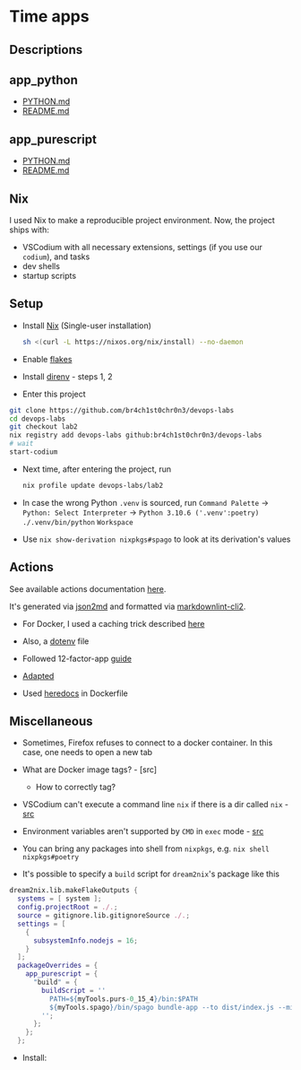 # Time apps

## Descriptions

## app_python

- [PYTHON.md](./app_python/PYTHON.md)
- [README.md](./app_python/README.md)

## app_purescript

- [PYTHON.md](./app_purescript/PURESCRIPT.md)
- [README.md](./app_purescript/README.md)

## Nix

I used Nix to make a reproducible project environment. Now, the project ships with:

- VSCodium with all necessary extensions, settings (if you use our `codium`), and tasks
- dev shells
- startup scripts

## Setup

- Install [Nix](https://nixos.org/download.html) (Single-user installation)

  ```sh
  sh <(curl -L https://nixos.org/nix/install) --no-daemon
  ```

- Enable [flakes](https://nixos.wiki/wiki/Flakes#Permanent)

- Install [direnv](https://direnv.net/#basic-installation) - steps 1, 2

- Enter this project

```sh
git clone https://github.com/br4ch1st0chr0n3/devops-labs
cd devops-labs
git checkout lab2
nix registry add devops-labs github:br4ch1st0chr0n3/devops-labs
# wait
start-codium
```

- Next time, after entering the project, run

  ```sh
  nix profile update devops-labs/lab2
  ```

- In case the wrong Python `.venv` is sourced, run `Command Palette` -> `Python: Select Interpreter` -> `Python 3.10.6 ('.venv':poetry) ./.venv/bin/python` `Workspace`

- Use `nix show-derivation nixpkgs#spago` to look at its derivation's values

## Actions

See available actions documentation [here](./README/docs.md).

It's generated via [json2md](https://github.com/IonicaBizau/json2md) and formatted via [markdownlint-cli2](https://github.com/DavidAnson/markdownlint-cli2).

<!-- TODO created local configuration https://python-poetry.org/docs/configuration/ -->

- For Docker, I used a caching trick described [here](https://fastapi.tiangolo.com/deployment/docker/#docker-cache)

- Also, a [dotenv](https://hexdocs.pm/dotenvy/dotenv-file-format.html) file

- Followed 12-factor-app [guide](https://12factor.net/dev-prod-parity)

- [Adapted](https://github.com/svx/poetry-fastapi-docker)

- Used [heredocs](https://www.docker.com/blog/introduction-to-heredocs-in-dockerfiles/) in Dockerfile

## Miscellaneous

- Sometimes, Firefox refuses to connect to a docker container. In this case, one needs to open a new tab

- What are Docker image tags? - [src]
  - How to correctly tag?

- VSCodium can't execute a command line `nix` if there is a dir called `nix` - [src](https://github.com/OmniSharp/omnisharp-vscode/pull/3372#issuecomment-546447471)

- Environment variables aren't supported by `CMD` in `exec` mode - [src](https://docs.docker.com/engine/reference/builder/#cmd)

- You can bring any packages into shell from `nixpkgs`, e.g. `nix shell nixpkgs#poetry`

- It's possible to specify a `build` script for `dream2nix`'s package like this

```nix
dream2nix.lib.makeFlakeOutputs {
  systems = [ system ];
  config.projectRoot = ./.;
  source = gitignore.lib.gitignoreSource ./.;
  settings = [
    {
      subsystemInfo.nodejs = 16;
    }
  ];
  packageOverrides = {
    app_purescript = {
      "build" = {
        buildScript = ''
          PATH=${myTools.purs-0_15_4}/bin:$PATH
          ${myTools.spago}/bin/spago bundle-app --to dist/index.js --minify
        '';
      };
    };
  };
```

<!-- TODO cache to cachix during build -->

- Install:


<!-- TODO how to get size of a project in terms of its nix store part? -->
<!-- 
TODO add command to remove dangling images
https://docs.docker.com/engine/reference/commandline/images/#show-untagged-images-dangling
 
 
 -->

<!-- 
TODO add docker lock
https://github.com/safe-waters/docker-lock -->

 <!-- 
 TODO add task for spago2nix
 TODO build with spago -->


<!-- TODO rename commands to start with app_name -->

<!-- TODO 

1. Build project
   1. this creates devshells.env file in each dir
   2. When enter the dir, direnv sources this file
2. When need a devshell, run its command (sourced above)
   1. This will bring its set of deps into shell
3. We can build such devshells.envs
   1. project-wise
   2. module-wise

-->
<!-- TODO disable automatic numeration markdown -->

<!-- TODO 

add tasks
toggle paths
push to github
lint
push to docker hub

 -->
